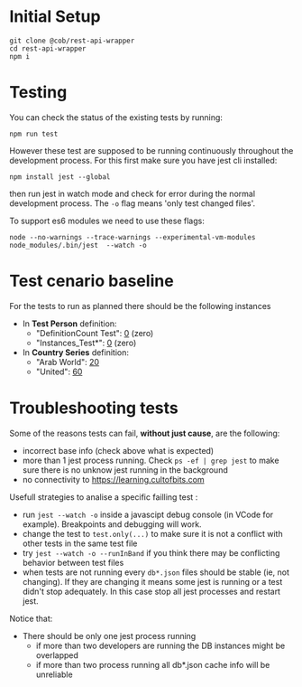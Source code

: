 # Initial Setup

```
git clone @cob/rest-api-wrapper
cd rest-api-wrapper
npm i
```

# Testing
You can check the status of the existing tests by running:

```
npm run test
```

However these test are supposed to be running continuously throughout the development process. 
For this first make sure you have jest cli installed:

```
npm install jest --global
```

then run jest in watch mode and check for error during the normal development process. The `-o` flag means 'only test changed files'.

To support es6 modules we need to use these flags:
```
node --no-warnings --trace-warnings --experimental-vm-modules node_modules/.bin/jest  --watch -o
```


# Test cenario baseline
For the tests to run as planned there should be the following instances
* In **Test Person** definition:
    * "DefinitionCount Test": [0](https://learning.cultofbits.com/recordm/#/definitions/6/q="DefinitionCount%20Test") (zero)
    * "Instances_Test*": [0](https://learning.cultofbits.com/recordm/#/definitions/6/q=Instances_Test*) (zero)
* In **Country Series** definition: 
    * "Arab World": [20](https://learning.cultofbits.com/recordm/#/definitions/2/q="Arab%20World")
    * "United": [60](https://learning.cultofbits.com/recordm/#/definitions/2/q="United")


# Troubleshooting tests

Some of the reasons tests can fail, **without just cause**, are the following:
* incorrect base info (check above what is expected)
* more than 1 jest process running. Check `ps -ef | grep jest` to make sure there is no unknow jest running in the background
* no connectivity to https://learning.cultofbits.com

Usefull strategies to analise a specific failling test  :
* run `jest --watch -o` inside a javascipt debug console (in VCode for example). Breakpoints and debugging will work.
* change the test to `test.only(...)` to make sure it is not a conflict with other tests in the same test file
* try `jest --watch -o --runInBand` if you think there may be conflicting behavior between test files
* when tests are not running every `db*.json` files should be stable (ie, not changing). If they are changing it means some jest is running or a test didn't stop adequately. In this case stop all jest processes and restart jest.

Notice that:
 * There should be only one jest process running
    * if more than two developers are running the DB instances might be overlapped
    * if more than two process running all db*.json cache info will be unreliable
